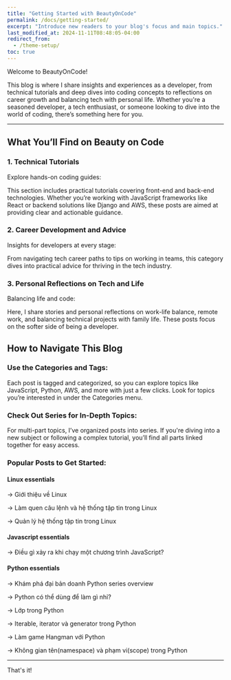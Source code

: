 ```yaml
---
title: "Getting Started with BeautyOnCode"
permalink: /docs/getting-started/
excerpt: "Introduce new readers to your blog's focus and main topics."
last_modified_at: 2024-11-11T08:48:05-04:00
redirect_from:
  - /theme-setup/
toc: true
---
```


Welcome to BeautyOnCode!

This blog is where I share insights and experiences as a developer, from technical tutorials and deep dives into coding concepts to reflections on career growth and balancing tech with personal life. Whether you're a seasoned developer, a tech enthusiast, or someone looking to dive into the world of coding, there’s something here for you.

---

## What You’ll Find on Beauty on Code

### 1. Technical Tutorials
Explore hands-on coding guides:

This section includes practical tutorials covering front-end and back-end technologies. Whether you’re working with JavaScript frameworks like React or backend solutions like Django and AWS, these posts are aimed at providing clear and actionable guidance.

### 2. Career Development and Advice
Insights for developers at every stage:

From navigating tech career paths to tips on working in teams, this category dives into practical advice for thriving in the tech industry.

### 3. Personal Reflections on Tech and Life
Balancing life and code:

Here, I share stories and personal reflections on work-life balance, remote work, and balancing technical projects with family life. These posts focus on the softer side of being a developer.


## How to Navigate This Blog

### Use the Categories and Tags:

Each post is tagged and categorized, so you can explore topics like JavaScript, Python, AWS, and more with just a few clicks. Look for topics you’re interested in under the Categories menu.

### Check Out Series for In-Depth Topics:

For multi-part topics, I’ve organized posts into series. If you're diving into a new subject or following a complex tutorial, you’ll find all parts linked together for easy access.


### Popular Posts to Get Started:
#### Linux essentials
→ Giới thiệu về Linux

→ Làm quen câu lệnh và hệ thống tập tin trong Linux

→ Quản lý hệ thống tập tin trong Linux

#### Javascript essentials
→ Điều gì xảy ra khi chạy một chương trình JavaScript?

#### Python essentials
→ Khám phá đại bản doanh Python series overview

→ Python có thể dùng để làm gì nhỉ?

→ Lớp trong Python

→ Iterable, iterator và generator trong Python

→ Làm game Hangman với Python

→ Không gian tên(namespace) và phạm vi(scope) trong Python

---

That's it!
